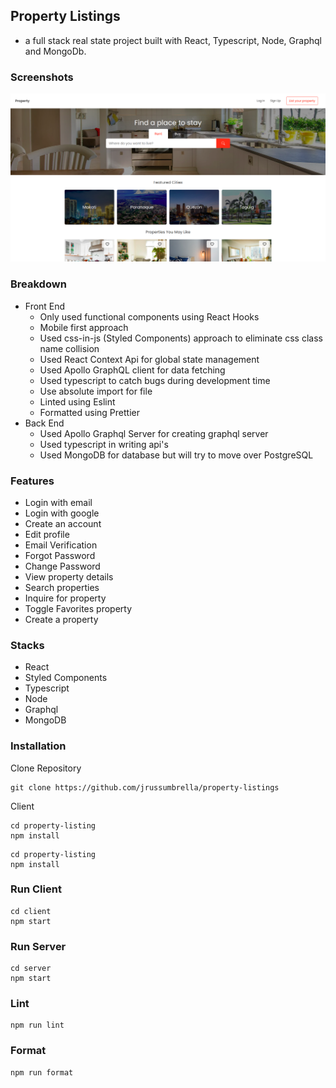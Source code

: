 ## Property Listings

- a full stack real state project built with React, Typescript, Node, Graphql and MongoDb.

### Screenshots

![thumbnail](propety-thumbnail.png)

### Breakdown

- Front End
  - Only used functional components using React Hooks
  - Mobile first approach
  - Used css-in-js (Styled Components) approach to eliminate css class name collision
  - Used React Context Api for global state management
  - Used Apollo GraphQL client for data fetching
  - Used typescript to catch bugs during development time
  - Use absolute import for file
  - Linted using Eslint
  - Formatted using Prettier
- Back End
  - Used Apollo Graphql Server for creating graphql server
  - Used typescript in writing api's
  - Used MongoDB for database but will try to move over PostgreSQL

### Features

- Login with email
- Login with google
- Create an account
- Edit profile
- Email Verification
- Forgot Password
- Change Password
- View property details
- Search properties
- Inquire for property
- Toggle Favorites property
- Create a property

### Stacks

- React
- Styled Components
- Typescript
- Node
- Graphql
- MongoDB

### Installation

Clone Repository

```
git clone https://github.com/jrussumbrella/property-listings
```

Client

```
cd property-listing
npm install
```

```
cd property-listing
npm install
```

### Run Client

```
cd client
npm start
```

### Run Server

```
cd server
npm start
```

### Lint

```
npm run lint
```

### Format

```
npm run format
```
